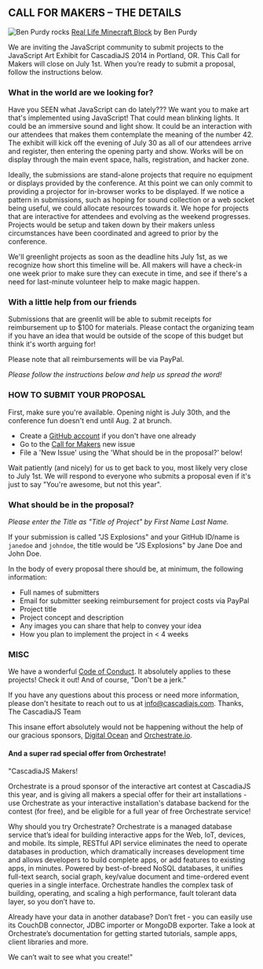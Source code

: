## CALL FOR MAKERS – THE DETAILS

![Ben Purdy rocks](http://static.squarespace.com/static/522958eae4b0c7795a1614e9/52dde5d4e4b02ffcb6b7bc1c/52df694de4b084050d4ddc36/1390373238016/home-minecraft.jpg?format=1500w)
[Real Life Minecraft Block](http://www.benpurdy.com/minecraft-block) by Ben Purdy

We are inviting the JavaScript community to submit projects to the JavaScript
Art Exhibit for CascadiaJS 2014 in Portland, OR. This Call for Makers will
close on July 1st. When you’re ready to submit a proposal, follow the
instructions below.

### What in the world are we looking for?
Have you SEEN what JavaScript can do lately??? We want you to make art that's
implemented using JavaScript! That could mean blinking lights. It could be an
immersive sound and light show. It could be an interaction with our attendees
that makes them contemplate the meaning of the number 42. The exhibit will kick
off the evening of July 30 as all of our attendees arrive and register, then
entering the opening party and show. Works will be on display through the main 
event space, halls, registration, and hacker zone. 

Ideally, the submissions are stand-alone projects that require no equipment or 
displays provided by the conference. At this point we can only commit to providing
a projector for in-browser works to be displayed. If we notice a pattern in 
submissions, such as hoping for sound collection or a web socket being useful, 
we could allocate resources towards it. We hope for projects that are interactive 
for attendees and evolving as the weekend progresses. Projects would be setup and 
taken down by their makers unless circumstances have been coordinated and agreed to 
prior by the conference.

We'll greenlight projects as soon as the deadline hits July 1st, as we
recognize how short this timeline will be. All makers will have a check-in one
week prior to make sure they can execute in time, and see if there's a need for
last-minute volunteer help to make magic happen.

### With a little help from our friends
Submissions that are greenlit will be able to submit receipts for reimbursement
up to $100 for materials. Please contact the organizing team if you have an
idea that would be outside of the scope of this budget but think it's worth
arguing for!

Please note that all reimbursements will be via PayPal.

*Please follow the instructions below and help us spread the word!*
### HOW TO SUBMIT YOUR PROPOSAL
First, make sure you're available. Opening night is July 30th, and the
conference fun doesn't end until Aug. 2 at brunch.
* Create a [GitHub account](github.com) if you don't have one already
* Go to the [Call for Makers](https://github.com/cascadiajs/2014.cascadiajs.com/issues/new) new issue
* File a 'New Issue' using the 'What should be in the proposal?' below!

Wait patiently (and nicely) for us to get back to you, most likely very close
to July 1st. We will respond to everyone who submits a proposal even if it's
just to say "You're awesome, but not this year".

### What should be in the proposal?
*Please enter the Title as "Title of Project" by First Name Last Name.*

If your submission is called "JS Explosions" and your GitHub ID/name is 
`janedoe` and `johndoe`, the title would be "JS Explosions" by Jane Doe and John Doe.

In the body of every proposal there should be, at minimum, the following information:
- Full names of submitters
- Email for submitter seeking reimbursement for project costs via PayPal
- Project title
- Project concept and description
- Any images you can share that help to convey your idea
- How you plan to implement the project in < 4 weeks

### MISC
We have a wonderful [Code of
Conduct](https://github.com/cascadiajs/2014.cascadiajs.com/blob/master/code-of-conduct.md).
It absolutely applies to these projects! Check it out! And of course, "Don't be
a jerk."

If you have any questions about this process or need more information, please
don't hesitate to reach out to us at
[info@cascadiajs.com](info@cascadiajs.com).
Thanks, The CascadiaJS Team


This insane effort absolutely would not be happening without the help of our
gracious sponsors, [Digital Ocean](http://digitalocean.com) and [Orchestrate.io](http://orchestrate.io).

#### And a super rad special offer from Orchestrate!
"CascadiaJS Makers!

Orchestrate is a proud sponsor of the interactive art contest at CascadiaJS this year, and is giving all makers a special offer for their art installations - use Orchestrate as your interactive installation's database backend for the contest (for free), and be eligible for a full year of free Orchestrate service!	

Why should you try Orchestrate? Orchestrate is a managed database service that’s ideal for building interactive apps for the Web, IoT, devices, and mobile. Its simple, RESTful API service eliminates the need to operate databases in production, which dramatically increases development time and allows developers to build complete apps, or add features to existing apps, in minutes. Powered by best-of-breed NoSQL databases, it unifies full-text search, social graph, key/value document and time-ordered event queries in a single interface. Orchestrate handles the complex task of building, operating, and scaling a high performance, fault tolerant data layer, so you don’t have to. 

Already have your data in another database? Don’t fret - you can easily use its CouchDB connector, JDBC importer or MongoDB exporter. Take a look at Orchestrate’s documentation for getting started tutorials, sample apps, client libraries and more. 

We can’t wait to see what you create!"

